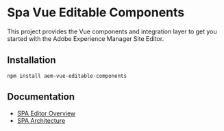 # Spa Vue Editable Components 

This project provides the Vue components and integration layer to get you started with the Adobe Experience Manager Site Editor.


## Installation
```
npm install aem-vue-editable-components
```

## Documentation 

* [SPA Editor Overview](https://www.adobe.com/go/aem6_5_docs_spa_en)
* [SPA Architecture](https://docs.adobe.com/content/help/en/experience-manager-65/developing/headless/spas/spa-architecture.html)
